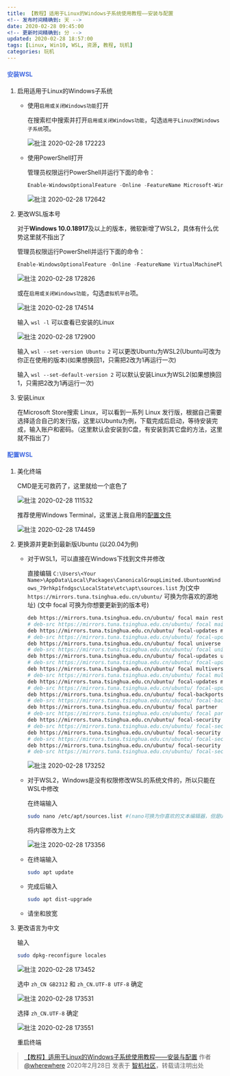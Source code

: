 ```yaml
---
title: 【教程】适用于Linux的Windows子系统使用教程——安装与配置
<!-- 发布时间精确到: 天 -->
date: 2020-02-28 09:45:00
<!-- 更新时间精确到: 分 -->
updated: 2020-02-28 18:57:00
tags: [Linux, Win10, WSL, 资源, 教程, 玩机]
categories: 玩机
---
```

#### <span style="color: RoyalBlue;">安装WSL</span>

1. 启用适用于Linux的Windows子系统

   - 使用`启用或关闭Windows功能`打开

     在搜索栏中搜索并打开`启用或关闭Windows功能`，勾选`适用于Linux的Windows子系统`项。

     ![批注 2020-02-28 172223](https://github.com/wherewhere/wherewhere.github.io/assets/27689196/15513f05-5911-4e2c-b5d3-593605f45287)

   - 使用PowerShell打开

     管理员权限运行PowerShell并运行下面的命令：

     ```ps1
     Enable-WindowsOptionalFeature -Online -FeatureName Microsoft-Windows-Subsystem-Linux
     ```

     ![批注 2020-02-28 172642](https://github.com/wherewhere/wherewhere.github.io/assets/27689196/05218ba7-7c18-493a-8549-6da535692706)

2. 更改WSL版本号

   对于**Windows 10.0.18917**及以上的版本，微软新增了WSL2，具体有什么优势这里就不指出了

   管理员权限运行PowerShell并运行下面的命令：<!--more-->

   ```ps1
   Enable-WindowsOptionalFeature -Online -FeatureName VirtualMachinePlatform
   ```

   ![批注 2020-02-28 172826](https://github.com/wherewhere/wherewhere.github.io/assets/27689196/66853a28-649c-4f5c-93a7-6c0bd5280019)

   或在`启用或关闭Windows功能`，勾选`虚拟机平台`项。

   ![批注 2020-02-28 174514](https://github.com/wherewhere/wherewhere.github.io/assets/27689196/d6a02934-0b9e-4fca-a40d-eff01d6c4382)

   输入 `wsl -l` 可以查看已安装的Linux

   ![批注 2020-02-28 172900](https://github.com/wherewhere/wherewhere.github.io/assets/27689196/2dedd776-48fd-4a6c-96e2-f49b0b52bab9)

   输入 `wsl --set-version Ubuntu 2` 可以更改Ubuntu为WSL2(Ubuntu可改为你正在使用的版本)(如果想换回1，只需把2改为1再运行一次)

   输入 `wsl --set-default-version 2` 可以默认安装Linux为WSL2(如果想换回1，只需把2改为1再运行一次)

3. 安装Linux

   在Microsoft Store搜索 Linux，可以看到一系列 Linux 发行版，根据自己需要选择适合自己的发行版，这里以Ubuntu为例，下载完成后启动，等待安装完成，输入账户和密码。（这里默认会安装到C盘，有安装到其它盘的方法，这里就不指出了）

#### <span style="color: #4169e1;">配置WSL</span>

1. 美化终端

   CMD是无可救药了，这里就给一个底色了

   ![批注 2020-02-28 111532](https://github.com/wherewhere/wherewhere.github.io/assets/27689196/6766f827-d073-47eb-818f-7f4db4e8e062)

   推荐使用Windows Terminal，这里送上我自用的[配置文件](https://github.com/wherewhere/WindowsTerminalProfiles)

   ![批注 2020-02-28 174459](https://github.com/wherewhere/wherewhere.github.io/assets/27689196/2cb1564f-882c-4e1c-8855-49770e9b7038)

2. 更换源并更新到最新版Ubuntu (以20.04为例)

   - 对于WSL1，可以直接在Windows下找到文件并修改

      直接编辑 `C:\Users\<Your Name>\AppData\Local\Packages\CanonicalGroupLimited.UbuntuonWindows_79rhkp1fndgsc\LocalState\etc\apt\sources.list` 为(文中 `https://mirrors.tuna.tsinghua.edu.cn/ubuntu/` 可换为你喜欢的源地址) (文中 focal 可换为你想要更新到的版本号)

      ```sh
      deb https://mirrors.tuna.tsinghua.edu.cn/ubuntu/ focal main restricted
      # deb-src https://mirrors.tuna.tsinghua.edu.cn/ubuntu/ focal main restricted
      deb https://mirrors.tuna.tsinghua.edu.cn/ubuntu/ focal-updates main restricted
      # deb-src https://mirrors.tuna.tsinghua.edu.cn/ubuntu/ focal-updates main restricted
      deb https://mirrors.tuna.tsinghua.edu.cn/ubuntu/ focal universe
      # deb-src https://mirrors.tuna.tsinghua.edu.cn/ubuntu/ focal universe
      deb https://mirrors.tuna.tsinghua.edu.cn/ubuntu/ focal-updates universe
      # deb-src https://mirrors.tuna.tsinghua.edu.cn/ubuntu/ focal-updates universe
      deb https://mirrors.tuna.tsinghua.edu.cn/ubuntu/ focal multiverse
      # deb-src https://mirrors.tuna.tsinghua.edu.cn/ubuntu/ focal multiverse
      deb https://mirrors.tuna.tsinghua.edu.cn/ubuntu/ focal-updates multiverse
      # deb-src https://mirrors.tuna.tsinghua.edu.cn/ubuntu/ focal-updates multiverse
      deb https://mirrors.tuna.tsinghua.edu.cn/ubuntu/ focal-backports main restricted universe multiverse
      # deb-src https://mirrors.tuna.tsinghua.edu.cn/ubuntu/ focal-backports main restricted universe multiverse
      deb https://mirrors.tuna.tsinghua.edu.cn/ubuntu/ focal partner
      # deb-src https://mirrors.tuna.tsinghua.edu.cn/ubuntu/ focal partner
      deb https://mirrors.tuna.tsinghua.edu.cn/ubuntu/ focal-security main restricted
      # deb-src https://mirrors.tuna.tsinghua.edu.cn/ubuntu/ focal-security main restricted
      deb https://mirrors.tuna.tsinghua.edu.cn/ubuntu/ focal-security universe
      # deb-src https://mirrors.tuna.tsinghua.edu.cn/ubuntu/ focal-security universe
      deb https://mirrors.tuna.tsinghua.edu.cn/ubuntu/ focal-security multiverse
      # deb-src https://mirrors.tuna.tsinghua.edu.cn/ubuntu/ focal-security multiverse
      ```

      ![批注 2020-02-28 173252](https://github.com/wherewhere/wherewhere.github.io/assets/27689196/aa43e5ab-0eff-49b2-90ff-611c919d9293)

    - 对于WSL2，Windows是没有权限修改WSL的系统文件的，所以只能在WSL中修改
      
      在终端输入

      ```sh
      sudo nano /etc/apt/sources.list #(nano可换为你喜欢的文本编辑器，但是Ubuntu预装的是nano)
      ```

      将内容修改为上文
      
      ![批注 2020-02-28 173356](https://github.com/wherewhere/wherewhere.github.io/assets/27689196/e9ad4c87-1560-4c73-a191-f69d5fa7c845)

    - 在终端输入

      ```sh
      sudo apt update
      ```

    - 完成后输入

      ```sh
      sudo apt dist-upgrade
      ```

    - 请坐和放宽

1. 更改语言为中文

   输入

   ```sh
   sudo dpkg-reconfigure locales
   ```

   ![批注 2020-02-28 173452](https://github.com/wherewhere/wherewhere.github.io/assets/27689196/17af7a1c-bb53-4cba-a93f-dbb4cbbf9bca)

   选中 `zh_CN GB2312` 和 `zh_CN.UTF-8 UTF-8` 确定

   ![批注 2020-02-28 173531](https://github.com/wherewhere/wherewhere.github.io/assets/27689196/c29fa217-af62-4910-8368-fe5ba28b3072)

   选择 `zh_CN.UTF-8` 确定

   ![批注 2020-02-28 173551](https://github.com/wherewhere/wherewhere.github.io/assets/27689196/bc276409-0235-444a-895f-d4a9cde64043)

   重启终端

> [【教程】适用于Linux的Windows子系统使用教程——安装与配置](https://bbs.wfun.com/thread-1024317-1-1.html) 作者 [@wherewhere](https://bbs.wfun.com/u/2850357) 2020年2月28日 发表于 [智机社区](https://bbs.wfun.com "WFun")，转载请注明出处
